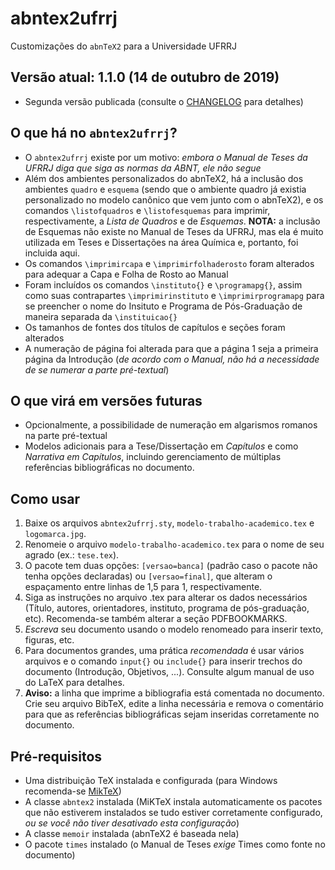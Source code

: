 # abntex2ufrrj
Customizações do `abnTeX2` para a Universidade UFRRJ 

## Versão atual: 1.1.0 (14 de outubro de 2019)
* Segunda versão publicada (consulte o [CHANGELOG](CHANGELOG.md) para detalhes)

## O que há no `abntex2ufrrj`?
* O `abntex2ufrrj` existe por um motivo: *embora o Manual de Teses da UFRRJ diga que siga as normas da ABNT, ele não segue*
* Além dos ambientes personalizados do abnTeX2, há a inclusão dos ambientes `quadro` e `esquema` (sendo que o ambiente quadro já existia personalizado no modelo canônico que vem junto com o abnTeX2), e os comandos `\listofquadros` e `\listofesquemas` para imprimir, respectivamente, a *Lista de Quadros* e de *Esquemas*. **NOTA:** a inclusão de Esquemas não existe no Manual de Teses da UFRRJ, mas ela é muito utilizada em Teses e Dissertações na área Química e, portanto, foi incluida aqui.
* Os comandos `\imprimircapa` e `\imprimirfolhaderosto` foram alterados para adequar a Capa e Folha de Rosto ao Manual
* Foram incluídos os comandos `\instituto{}` e `\programapg{}`, assim como suas contrapartes `\imprimirinstituto` e `\imprimirprogramapg` para se preencher o nome do Insituto e Programa de Pós-Graduação de maneira separada da `\instituicao{}`
* Os tamanhos de fontes dos títulos de capítulos e seções foram alterados
* A numeração de página foi alterada para que a página 1 seja a primeira página da Introdução (*de acordo com o Manual, não há a necessidade de se numerar a parte pré-textual*)

## O que virá em versões futuras
* Opcionalmente, a possibilidade de numeração em algarismos romanos na parte pré-textual
* Modelos adicionais para a Tese/Dissertação em *Capítulos* e como *Narrativa em Capítulos*, incluindo gerenciamento de múltiplas referências bibliográficas no documento.

## Como usar
1. Baixe os arquivos `abntex2ufrrj.sty`, `modelo-trabalho-academico.tex` e `logomarca.jpg`.
1. Renomeie o arquivo `modelo-trabalho-academico.tex` para o nome de seu agrado (ex.: `tese.tex`).
1. O pacote tem duas opções: `[versao=banca]` (padrão caso o pacote não tenha opções declaradas) ou `[versao=final]`, que alteram o espaçamento entre linhas de 1,5 para 1, respectivamente. 
1. Siga as instruções no arquivo .tex para alterar os dados necessários (Título, autores, orientadores, instituto, programa de pós-graduação, etc). Recomenda-se também alterar a seção PDFBOOKMARKS.
1. *Escreva* seu documento usando o modelo renomeado para inserir texto, figuras, etc.
1. Para documentos grandes, uma prática *recomendada* é usar vários arquivos e o comando `input{}` ou `include{}` para inserir trechos do documento (Introdução, Objetivos, ...). Consulte algum manual de uso do LaTeX para detalhes.
1. **Aviso:** a linha que imprime a bibliografia está comentada no documento. Crie seu arquivo BibTeX, edite a linha necessária e remova o comentário para que as referências bibliográficas sejam inseridas corretamente no documento.

## Pré-requisitos
* Uma distribuição TeX instalada e configurada (para Windows recomenda-se [MikTeX](http://miktex.org))
* A classe `abntex2` instalada (MiKTeX instala automaticamente os pacotes que não estiverem instalados se tudo estiver corretamente configurado, *ou se você não tiver desativado esta configuração*)
* A classe `memoir` instalada (abnTeX2 é baseada nela)
* O pacote `times` instalado (o Manual de Teses *exige* Times como fonte no documento)

